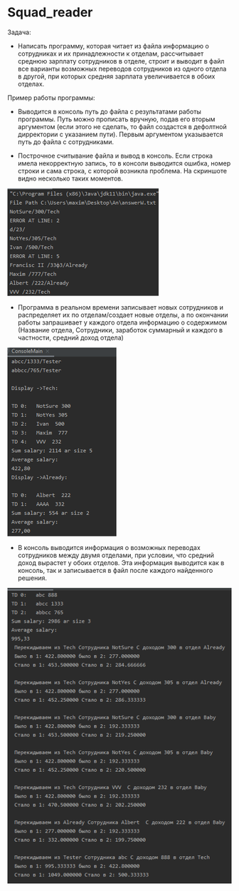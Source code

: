 # Squad_reader
Задача:
 - Написать программу, которая читает из файла информацию о сотрудниках и их принадлежности к отделам, 
рассчитывает среднюю зарплату сотрудников в отделе, строит и выводит в файл все варианты возможных 
переводов сотрудников из одного отдела в другой, при которых средняя зарплата увеличивается в обоих отделах.

Пример работы программы:
 - Выводится в консоль путь до файла с результатами работы программы. Путь можно прописать вручную, подав его вторым аргументом (если этого не сделать, то файл создастся в дефолтной дирректории с указанием пути).
Первым аргументом указывается путь до файла с сотрудниками.

 - Построчное считывание файла и вывод в консоль.
Если строка имела некорректную запись, то в консоли выводится ошибка, номер строки и сама строка, с которой возникла проблема.
На скриншоте видно несколько таких моментов.

 ![Image alt](screen1.png)
 
 - Программа в реальном времени записывает новых сотрудников и распределяет их по отделам/создает новые отделы, а по окончании работы запрашивает у каждого отдела информацию о содержимом (Название отдела, Сотрудники, заработок суммарный и каждого в частности, средний доход отдела)
 
 ![Image alt](screen2.png)
 
 - В консоль выводится информация о возможных переводах сотрудников между двумя отделами, при условии, что средний доход вырастет у обоих отделов.
 Эта информация выводится как в консоль, так и записывается в файл после каждого найденного решения.
 
 ![Image alt](screen3.png)

